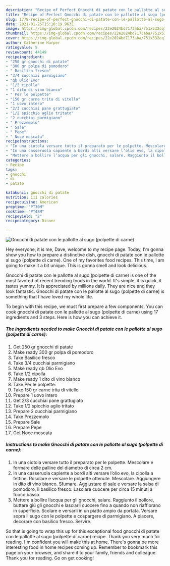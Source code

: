 ```yaml
---
description: "Recipe of Perfect Gnocchi di patate con le pallotte al sugo (polpette di carne)"
title: "Recipe of Perfect Gnocchi di patate con le pallotte al sugo (polpette di carne)"
slug: 1778-recipe-of-perfect-gnocchi-di-patate-con-le-pallotte-al-sugo-polpette-di-carne
date: 2021-01-25T15:10:19.963Z
image: https://img-global.cpcdn.com/recipes/22e2024bd7173aba/751x532cq70/gnocchi-di-patate-con-le-pallotte-al-sugo-polpette-di-carne-recipe-main-photo.jpg
thumbnail: https://img-global.cpcdn.com/recipes/22e2024bd7173aba/751x532cq70/gnocchi-di-patate-con-le-pallotte-al-sugo-polpette-di-carne-recipe-main-photo.jpg
cover: https://img-global.cpcdn.com/recipes/22e2024bd7173aba/751x532cq70/gnocchi-di-patate-con-le-pallotte-al-sugo-polpette-di-carne-recipe-main-photo.jpg
author: Catherine Harper
ratingvalue: 5
reviewcount: 44149
recipeingredient:
- "250 gr gnocchi di patate"
- "300 gr polpa di pomodoro"
- " Basilico fresco"
- "3/4 cucchiai parmigiano"
- "qb Olio Evo"
- "1/2 cipolla"
- "1 dito di vino bianco"
- " Per le polpette"
- "150 gr carne trita di vitello"
- "1 uovo intero"
- "2/3 cucchiai pane grattugiato"
- "1/2 spicchio aglio tritato"
- "2 cucchiai parmigiano"
- " Prezzemolo"
- " Sale"
- " Pepe"
- " Noce moscata"
recipeinstructions:
- "In una ciotola versare tutto il preparato per le polpette. Mescolare e formare delle palline del diametro di circa 2 cm."
- "In una casseruola capiente a bordi alti versare l’olio evo, la cipolla a fettine. Rosolare e versare le polpette ottenute. Mescolare. Aggiungere in dito di vino bianco. Sfumare. Aggiustare di sale e versare la salsa di pomodoro, il basilico fresco. Lasciare cuocere per circa 15 minuti a fuoco basso."
- "Mettere a bollire l’acqua per gli gnocchi, salare. Raggiunto il bollore, buttare giù gli gnocchi e lasciarli cuocere fino a quando non riaffiorano in superficie. Scolare e versarli in un piatto ampio da portata. Versare sopra il sugo con le polpette e cospargere di parmigiano. A piacere, decorare con basilico fresco. Servire."
categories:
- Recipe
tags:
- gnocchi
- di
- patate

katakunci: gnocchi di patate 
nutrition: 111 calories
recipecuisine: American
preptime: "PT30M"
cooktime: "PT48M"
recipeyield: "2"
recipecategory: Dinner

---
```



![Gnocchi di patate con le pallotte al sugo (polpette di carne)](https://img-global.cpcdn.com/recipes/22e2024bd7173aba/751x532cq70/gnocchi-di-patate-con-le-pallotte-al-sugo-polpette-di-carne-recipe-main-photo.jpg)

Hey everyone, it is me, Dave, welcome to my recipe page. Today, I'm gonna show you how to prepare a distinctive dish, gnocchi di patate con le pallotte al sugo (polpette di carne). One of my favorites food recipes. This time, I am going to make it a bit unique. This is gonna smell and look delicious.

Gnocchi di patate con le pallotte al sugo (polpette di carne) is one of the most favored of recent trending foods in the world. It's simple, it is quick, it tastes yummy. It is appreciated by millions daily. They are nice and they look fantastic. Gnocchi di patate con le pallotte al sugo (polpette di carne) is something that I have loved my whole life.




To begin with this recipe, we must first prepare a few components. You can cook gnocchi di patate con le pallotte al sugo (polpette di carne) using 17 ingredients and 3 steps. Here is how you can achieve it.

<!--inarticleads1-->

##### The ingredients needed to make Gnocchi di patate con le pallotte al sugo (polpette di carne):

1. Get 250 gr gnocchi di patate
1. Make ready 300 gr polpa di pomodoro
1. Take  Basilico fresco
1. Take 3/4 cucchiai parmigiano
1. Make ready qb Olio Evo
1. Take 1/2 cipolla
1. Make ready 1 dito di vino bianco
1. Take  Per le polpette:
1. Take 150 gr carne trita di vitello
1. Prepare 1 uovo intero
1. Get 2/3 cucchiai pane grattugiato
1. Take 1/2 spicchio aglio tritato
1. Prepare 2 cucchiai parmigiano
1. Take  Prezzemolo
1. Prepare  Sale
1. Prepare  Pepe
1. Get  Noce moscata




<!--inarticleads2-->

##### Instructions to make Gnocchi di patate con le pallotte al sugo (polpette di carne):

1. In una ciotola versare tutto il preparato per le polpette. Mescolare e formare delle palline del diametro di circa 2 cm.
1. In una casseruola capiente a bordi alti versare l’olio evo, la cipolla a fettine. Rosolare e versare le polpette ottenute. Mescolare. Aggiungere in dito di vino bianco. Sfumare. Aggiustare di sale e versare la salsa di pomodoro, il basilico fresco. Lasciare cuocere per circa 15 minuti a fuoco basso.
1. Mettere a bollire l’acqua per gli gnocchi, salare. Raggiunto il bollore, buttare giù gli gnocchi e lasciarli cuocere fino a quando non riaffiorano in superficie. Scolare e versarli in un piatto ampio da portata. Versare sopra il sugo con le polpette e cospargere di parmigiano. A piacere, decorare con basilico fresco. Servire.




So that is going to wrap this up for this exceptional food gnocchi di patate con le pallotte al sugo (polpette di carne) recipe. Thank you very much for reading. I'm confident you will make this at home. There's gonna be more interesting food in home recipes coming up. Remember to bookmark this page on your browser, and share it to your family, friends and colleague. Thank you for reading. Go on get cooking!
